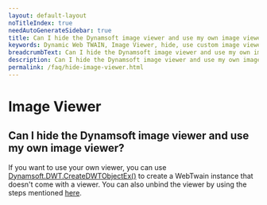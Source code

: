 ```yaml
---
layout: default-layout
noTitleIndex: true
needAutoGenerateSidebar: true
title: Can I hide the Dynamsoft image viewer and use my own image viewer?
keywords: Dynamic Web TWAIN, Image Viewer, hide, use custom image viewer
breadcrumbText: Can I hide the Dynamsoft image viewer and use my own image viewer?
description: Can I hide the Dynamsoft image viewer and use my own image viewer?
permalink: /faq/hide-image-viewer.html
---
```


# Image Viewer

## Can I hide the Dynamsoft image viewer and use my own image viewer?

If you want to use your own viewer, you can use <a href="{{site.indepth}}features/initialize.html#-dynamsoftdwtcreatedwtobjectex-" target="_blank">Dynamsoft.DWT.CreateDWTObjectEx()</a> to create a WebTwain instance that doesn't come with a viewer. You can also unbind the viewer by using the steps mentioned <a href="{{site.indepth}}features/viewer.html#bind-the-viewer" target="_blank">here</a>.
